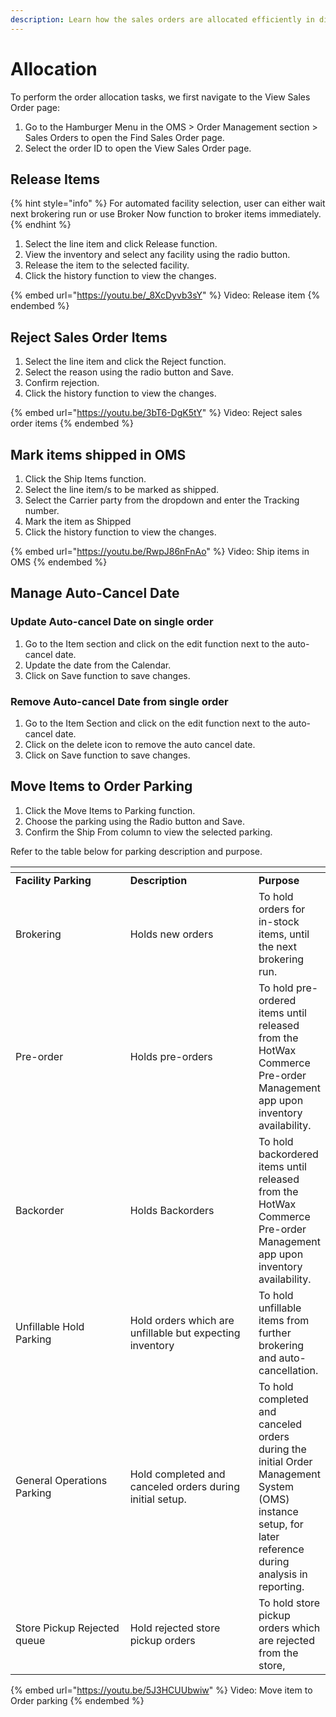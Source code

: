 ```yaml
---
description: Learn how the sales orders are allocated efficiently in different scenarios.
---
```


# Allocation

To perform the order allocation tasks, we first navigate to the View Sales Order page:

1. Go to the Hamburger Menu in the OMS > Order Management section > Sales Orders to open the Find Sales Order page.
2. Select the order ID to open the View Sales Order page.

## Release Items

{% hint style="info" %}
For automated facility selection, user can either wait next brokering run or use Broker Now function to broker items immediately.
{% endhint %}

1. Select the line item and click Release function.
2. View the inventory and select any facility using the radio button.
3. Release the item to the selected facility.
4. Click the history function to view the changes.

{% embed url="https://youtu.be/_8XcDyvb3sY" %}
Video: Release item
{% endembed %}

## Reject Sales Order Items

1. Select the line item and click the Reject function.
2. Select the reason using the radio button and Save.
3. Confirm rejection.
4. Click the history function to view the changes.

{% embed url="https://youtu.be/3bT6-DgK5tY" %}
Video: Reject sales order items
{% endembed %}

## Mark items shipped in OMS

1. Click the Ship Items function.
2. Select the line item/s to be marked as shipped.
3. Select the Carrier party from the dropdown and enter the Tracking number.
4. Mark the item as Shipped
5. Click the history function to view the changes.

{% embed url="https://youtu.be/RwpJ86nFnAo" %}
Video: Ship items in OMS
{% endembed %}

## Manage Auto-Cancel Date

### Update Auto-cancel Date on single order

1. Go to the Item section and click on the edit function next to the auto-cancel date.
2. Update the date from the Calendar.
3. Click on Save function to save changes.

### Remove Auto-cancel Date from single order

1. Go to the Item Section and click on the edit function next to the auto-cancel date.
2. Click on the delete icon to remove the auto cancel date.
3. Click on Save function to save changes.

## Move Items to Order Parking

1. Click the Move Items to Parking function.
2. Choose the parking using the Radio button and Save.
3. Confirm the Ship From column to view the selected parking.

Refer to the table below for parking description and purpose.

<table data-header-hidden><thead><tr><th width="168.33333333333331"></th><th width="190"></th><th></th></tr></thead><tbody><tr><td><strong>Facility Parking</strong></td><td><strong>Description</strong></td><td><strong>Purpose</strong></td></tr><tr><td>Brokering</td><td>Holds new orders</td><td>To hold orders for in-stock items, until the next brokering run.</td></tr><tr><td>Pre-order</td><td>Holds pre-orders</td><td>To hold pre-ordered items until released from the HotWax Commerce Pre-order Management app upon inventory availability.</td></tr><tr><td>Backorder</td><td>Holds Backorders</td><td>To hold backordered items until released from the HotWax Commerce Pre-order Management app upon inventory availability.</td></tr><tr><td>Unfillable Hold Parking</td><td>Hold orders which are unfillable but expecting inventory</td><td>To hold unfillable items from further brokering and auto-cancellation.</td></tr><tr><td>General Operations Parking</td><td>Hold completed and canceled orders during initial setup.</td><td>To hold completed and canceled orders during the initial Order Management System (OMS) instance setup, for later reference during analysis in reporting.</td></tr><tr><td>Store Pickup Rejected queue</td><td>Hold rejected store pickup orders</td><td>To hold store pickup orders which are rejected from the store,</td></tr></tbody></table>

{% embed url="https://youtu.be/5J3HCUUbwiw" %}
Video: Move item to Order parking
{% endembed %}
